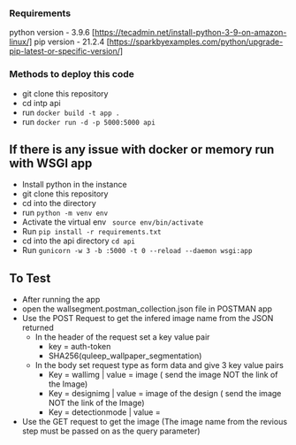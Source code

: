 ### Requirements
python version - 3.9.6 [https://tecadmin.net/install-python-3-9-on-amazon-linux/]
pip version - 21.2.4 [https://sparkbyexamples.com/python/upgrade-pip-latest-or-specific-version/]

### Methods to deploy this code
- git clone this repository
- cd intp api
- run ```docker build -t app .```
- run ```docker run -d -p 5000:5000 api```

## If there is any issue with docker or memory run with WSGI app
- Install python in the instance
- git clone this repository
- cd into the directory
- run ```python -m venv env```
- Activate the virtual env ``` source env/bin/activate```
- Run ```pip install -r requirements.txt```
- cd into the api  directory ```cd api```
- Run ```gunicorn -w 3 -b :5000 -t 0 --reload --daemon wsgi:app```


## To Test
- After running the app
- open the wallsegment.postman_collection.json file in POSTMAN app
- Use the POST Request to get the infered image name from the JSON returned
    - In the header of the request set a key value pair
        -  key = auth-token
        - SHA256(quleep_wallpaper_segmentation)
    - In the body set request type as form data and give 3 key value pairs
        - Key = wallimg | value = image ( send the image NOT the link of the Image)
        - Key = designimg | value = image of the design ( send the image NOT the link of the Image)
        -  Key = detectionmode | value = 
- Use the GET request to get the image (The image name from the revious step must be passed on as the query parameter)


